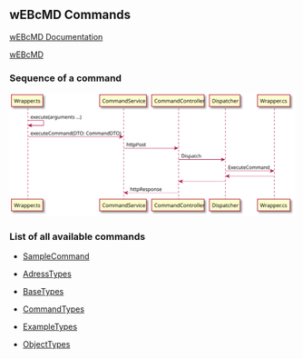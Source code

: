 ## wEBcMD Commands

[wEBcMD Documentation](../Doc/README.md)

[wEBcMD](../README.md)

### Sequence of a command

![Sequence of a command](../Doc/CommandSequence.svg)


### List of all available commands

- [SampleCommand](../Doc/SampleCommand.md)

<!-- THIS IS GENERATED CODE. DO NOT CHANGE THIS SECTION  -->

- [AdressTypes](../Doc/Types/AdressTypes.md)

- [BaseTypes](../Doc/Types/BaseTypes.md)

- [CommandTypes](../Doc/Types/CommandTypes.md)

- [ExampleTypes](../Doc/Types/ExampleTypes.md)

- [ObjectTypes](../Doc/ObjectTypes.md)

<!--- HERE INSERT DOCUMENT LINK --->
<!-- THIS IS GENERATED CODE. DO NOT CHANGE THIS SECTION  -->
